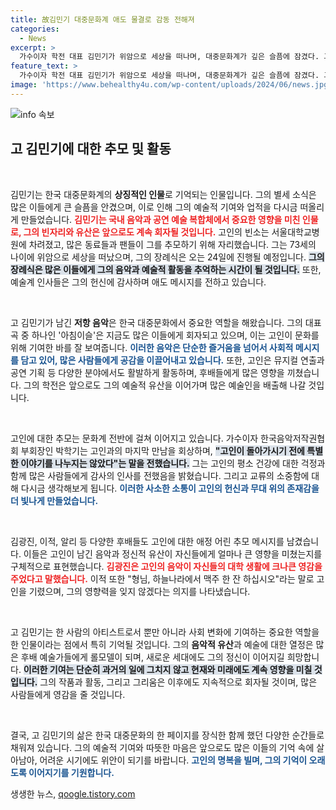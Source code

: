 ```yaml
---
title: 故김민기 대중문화계 애도 물결로 감동 전해져
categories:
  - News
excerpt: >
  가수이자 학전 대표 김민기가 위암으로 세상을 떠나며, 대중문화계가 깊은 슬픔에 잠겼다. 그의 발자취와 업적을 추모한 동료들의 애도가 이어지고 있다. 73세의 고인은 저항곡의 대부로, 대학로 소극장 학전을 33년간 이끌며 많은 예술인을 키워냈다.
feature_text: >
  가수이자 학전 대표 김민기가 위암으로 세상을 떠나며, 대중문화계가 깊은 슬픔에 잠겼다. 그의 발자취와 업적을 추모한 동료들의 애도가 이어지고 있다. 73세의 고인은 저항곡의 대부로, 대학로 소극장 학전을 33년간 이끌며 많은 예술인을 키워냈다.
image: 'https://www.behealthy4u.com/wp-content/uploads/2024/06/news.jpg'
---
```


<p><img src="https://www.behealthy4u.com/wp-content/uploads/2024/06/news.jpg" alt="info 속보" /></p>

<h2 data-ke-size="size26">고 김민기에 대한 추모 및 활동</h2>

<p data-ke-size="size16">&nbsp;</p>

<p>김민기는 한국 대중문화계의 <b>상징적인 인물</b>로 기억되는 인물입니다. 그의 별세 소식은 많은 이들에게 큰 슬픔을 안겼으며, 이로 인해 그의 예술적 기여와 업적을 다시금 떠올리게 만들었습니다. <b><span style="color: #ee2323;">김민기는 국내 음악과 공연 예술 복합체에서 중요한 영향을 미친 인물로, 그의 빈자리와 유산은 앞으로도 계속 회자될 것입니다.</span></b> 고인의 빈소는 서울대학교병원에 차려졌고, 많은 동료들과 팬들이 그를 추모하기 위해 자리했습니다. 그는 73세의 나이에 위암으로 세상을 떠났으며, 그의 장례식은 오는 24일에 진행될 예정입니다. <b><span style="background-color: #21538527;">그의 장례식은 많은 이들에게 그의 음악과 예술적 활동을 추억하는 시간이 될 것입니다.</span></b> 또한, 예술계 인사들은 그의 헌신에 감사하며 애도 메시지를 전하고 있습니다.</p>

<p data-ke-size="size16">&nbsp;</p>

<p>고 김민기가 남긴 <b>저항 음악</b>은 한국 대중문화에서 중요한 역할을 해왔습니다. 그의 대표곡 중 하나인 '아침이슬'은 지금도 많은 이들에게 회자되고 있으며, 이는 고인이 문화를 위해 기여한 바를 잘 보여줍니다. <b><span style="color: #1a5490;">이러한 음악은 단순한 즐거움을 넘어서 사회적 메시지를 담고 있어, 많은 사람들에게 공감을 이끌어내고 있습니다.</span></b> 또한, 고인은 뮤지컬 연출과 공연 기획 등 다양한 분야에서도 활발하게 활동하며, 후배들에게 많은 영향을 끼쳤습니다. 그의 학전은 앞으로도 그의 예술적 유산을 이어가며 많은 예술인을 배출해 나갈 것입니다.</p>

<p data-ke-size="size16">&nbsp;</p>

<p>고인에 대한 추모는 문화계 전반에 걸쳐 이어지고 있습니다. 가수이자 한국음악저작권협회 부회장인 박학기는 고인과의 마지막 만남을 회상하며, <b><span style="background-color: #21538527;">"고인이 돌아가시기 전에 특별한 이야기를 나누지는 않았다"는 말을 전했습니다.</span></b> 그는 고인의 평소 건강에 대한 걱정과 함께 많은 사람들에게 감사의 인사를 전했음을 밝혔습니다. 그리고 교류의 소중함에 대해 다시금 생각해보게 됩니다. <b><span style="color: #1a5490;">이러한 사소한 소통이 고인의 헌신과 무대 위의 존재감을 더 빛나게 만들었습니다.</span></b></p>

<p data-ke-size="size16">&nbsp;</p>

<p>김광진, 이적, 알리 등 다양한 후배들도 고인에 대한 애정 어린 추모 메시지를 남겼습니다. 이들은 고인이 남긴 음악과 정신적 유산이 자신들에게 얼마나 큰 영향을 미쳤는지를 구체적으로 표현했습니다. <b><span style="color: #ee2323;">김광진은 고인의 음악이 자신들의 대학 생활에 크나큰 영감을 주었다고 말했습니다.</span></b> 이적 또한 "형님, 하늘나라에서 맥주 한 잔 하십시오"라는 말로 고인을 기렸으며, 그의 영향력을 잊지 않겠다는 의지를 나타냈습니다.</p>

<p data-ke-size="size16">&nbsp;</p>

<p>고 김민기는 한 사람의 아티스트로서 뿐만 아니라 사회 변화에 기여하는 중요한 역할을 한 인물이라는 점에서 특히 기억될 것입니다. 그의 <b>음악적 유산</b>과 예술에 대한 열정은 많은 후배 예술가들에게 롤모델이 되며, 새로운 세대에도 그의 정신이 이어지길 희망합니다. <b><span style="background-color: #21538527;">이러한 기여는 단순히 과거의 일에 그치지 않고 현재와 미래에도 계속 영향을 미칠 것입니다.</span></b> 그의 작품과 활동, 그리고 그리움은 이후에도 지속적으로 회자될 것이며, 많은 사람들에게 영감을 줄 것입니다. </p>

<p data-ke-size="size16">&nbsp;</p>

<p>결국, 고 김민기의 삶은 한국 대중문화의 한 페이지를 장식한 함께 했던 다양한 순간들로 채워져 있습니다. 그의 예술적 기여와 따뜻한 마음은 앞으로도 많은 이들의 기억 속에 살아남아, 어려운 시기에도 위안이 되기를 바랍니다. <b><span style="color: #1a5490;">고인의 명복을 빌며, 그의 기억이 오래도록 이어지기를 기원합니다.</span></b></p>
생생한 뉴스, <a href="https://qoogle.tistory.com" rel="dofollow">qoogle.tistory.com</a>



